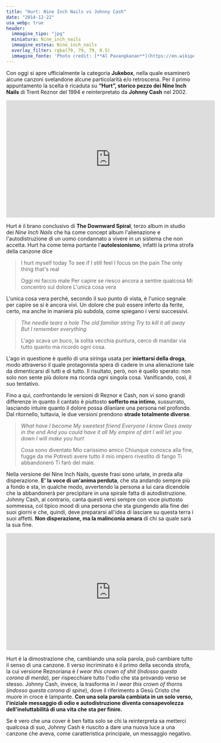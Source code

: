 ```yaml
---
title: "Hurt: Nine Inch Nails vs Johnny Cash"
date: "2014-12-22"
usa_webp: true
header:
  immagine_tipo: "jpg"
  miniatura: Nine_inch_nails
  immagine_estesa: Nine_inch_nails
  overlay_filter: rgba(79, 79, 79, 0.5)
  immagine_fonte: 'Photo credit: [**Al Pavangkanan**](https://en.wikipedia.org/wiki/File:Nine_inch_nails_-_Staples_Center_-_11-8-13_(10755555065_16053de956_o).jpg)'
---
```


Con oggi si apre ufficialmente la categoria **Jukebox**, nella quale esaminerò alcune canzoni svelandone alcune particolarità e/o retroscena. Per il primo appuntamento la scelta è ricaduta su **“Hurt”, storico pezzo dei Nine Inch Nails** di Trent Reznor del 1994 e reinterpretato da **Johnny Cash** nel 2002.

<iframe width="560" height="315" src="https://www.youtube.com/embed/KR4DjYczINM" frameborder="0" allow="accelerometer; autoplay; encrypted-media; gyroscope; picture-in-picture" allowfullscreen></iframe>

Hurt è il brano conclusivo di **The Downward Spiral**, terzo album in studio dei _Nine Inch Nails_ che ha come concept album l'alienazione e l'autodistruzione di un uomo condannato a vivere in un sistema che non accetta. Hurt ha come tema portante l'**autolesionismo**, infatti la prima strofa della canzone dice

> I hurt myself today To see if I still feel I focus on the pain The only thing that's real
>
> Oggi mi faccio male Per capire se riesco ancora a sentire qualcosa Mi concentro sul dolore L'unica cosa vera

L'unica cosa vera perché, secondo il suo punto di vista, è l'unico segnale per capire se si è ancora vivi. Un dolore che può essere inferto da ferite, certo, ma anche in maniera più subdola, come spiegano i versi successivi.

> _The needle tears a hole The old familiar string Try to kill it all away But I remember everything_
>
> L'ago scava un buco, la solita vecchia puntura, cerco di mandar via tutto quanto ma ricordo ogni cosa.

L'ago in questione è quello di una siringa usata per **iniettarsi della droga**, modo attraverso il quale protagonista spera di cadere in una alienazione tale da dimenticarsi di tutti e di tutto. Il risultato, però, non è quello sperato: non solo non sente più dolore ma ricorda ogni singola cosa. Vanificando, così, il suo tentativo.

Fino a qui, confrontando le versioni di Reznor e Cash, non vi sono grandi differenze in quanto il cantato è piuttosto **sofferto ma intimo**, sussurrato, lasciando intuire quanto il dolore possa dilaniare una persona nel profondo. Dal ritornello, tuttavia, le due versioni prendono **strade totalmente diverse**.

> _What have I become My sweetest friend Everyone I know Goes away in the end And you could have it all My empire of dirt I will let you down I will make you hurt_
>
> Cosa sono diventato Mio carissimo amico Chiunque conosca alla fine, fugge da me Potresti avere tutto il mio impero rivestito di fango Ti abbandonerò Ti farò del male.

Nella versione dei Nine Inch Nails, queste frasi sono urlate, in preda alla disperazione. **E' la voce di un'anima perduta**, che sta andando sempre più a fondo e sta, in qualche modo, avvertendo la persona a lui cara dicendole che la abbandonerà per precipitare in una spirale fatta di autodistruzione. Johnny Cash, al contrario, canta questi versi sempre con voce piuttosto sommessa, col tipico mood di una persona che sta giungendo alla fine dei suoi giorni e che, quindi, deve prepararsi all'idea di lasciare su questa terra i suoi affetti. **Non disperazione, ma la malinconia amara** di chi sa quale sarà la sua fine.

<iframe width="560" height="315" src="https://www.youtube.com/embed/8AHCfZTRGiI" frameborder="0" allow="accelerometer; autoplay; encrypted-media; gyroscope; picture-in-picture" allowfullscreen></iframe>

Hurt è la dimostrazione che, cambiando una sola parola, può cambiare tutto il senso di una canzone. Il verso incriminato è il primo della seconda strofa, la cui versione Reznoriana è _I wear this crown of shit_ (_Indosso questa corona di merda_), per rispecchiare tutto l'odio che sta provando verso se stesso. Johnny Cash, invece, la trasforma in _I wear this crown of thorns_ (_indosso questa corona di spine_), dove il riferimento a Gesù Cristo che muore in croce è lampante. **Con una sola parola cambiata in un solo verso, l'iniziale messaggio di odio e autodistruzione diventa consapevolezza dell'ineluttabilità di una vita che sta per finire.**

Se è vero che una cover è ben fatta solo se chi la reinterpreta sa metterci qualcosa di suo, Johnny Cash è riuscito a dare una nuova luce a una canzone che aveva, come caratteristica principale, un messaggio negativo.
